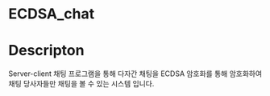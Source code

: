 # ECDSA_chat

# Descripton
Server-client 채팅 프로그램을 통해 다자간 채팅을 ECDSA 암호화를 통해 암호화하여 채팅 당사자들만 채팅을 볼 수 있는 시스템 입니다.
